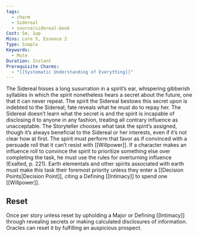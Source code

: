 ```yaml
---
tags:
  - charm
  - Sidereal
  - source/sidereal-book
Cost: 5m, 1wp
Mins: Lore 5, Essence 2
Type: Simple
Keywords:
  - Mute
Duration: Instant
Prerequisite Charms:
  - "[[Systematic Understanding of Everything]]"
---
```

The Sidereal hisses a long susurration in a spirit’s ear, whispering gibberish syllables in which the spirit nonetheless hears a secret about the future, one that it can never repeat. The spirit the Sidereal bestows this secret upon is indebted to the Sidereal; fate reveals what he must do to repay her. The Sidereal doesn’t learn what the secret is and the spirit is incapable of disclosing it to anyone in any fashion, treating all contrary influence as unacceptable. The Storyteller chooses what task the spirit’s assigned, though it’s always beneficial to the Sidereal or her interests, even if it’s not clear how at first. The spirit must perform that favor as if convinced with a persuade roll that it can’t resist with [[Willpower]]. If a character makes an influence roll to convince the spirit to prioritize something else over completing the task, he must use the rules for overturning influence (Exalted, p. 221). Earth elementals and other spirits associated with earth must make this task their foremost priority unless they enter a [[Decision Points|Decision Point]], citing a Defining [[Intimacy]] to spend one [[Willpower]]. 
## Reset
Once per story unless reset by upholding a Major or Defining [[Intimacy]] through revealing secrets or making calculated disclosures of information. Oracles can reset it by fulfilling an auspicious prospect.